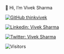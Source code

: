👋 Hi, I’m Vivek Sharma

[![GitHub thinkvivek](https://img.shields.io/github/followers/thinkvivek?label=follow&style=social)](https://github.com/thinkvivek)

[![Linkedin: Vivek Sharma](https://img.shields.io/badge/-Vivek%20Sharma-blue?style=flat-square&logo=Linkedin&logoColor=white&link=https://www.linkedin.com/in/vivekbits/)](https://www.linkedin.com/in/vivekbits/)

[![Twitter: Vivek Sharma](https://img.shields.io/twitter/follow/vivekbits?style=social)](https://twitter.com/vivekbits)

![Visitors](https://visitor-badge.glitch.me/badge?page_id=thinkvivek&left_color=gray&right_color=blue)
